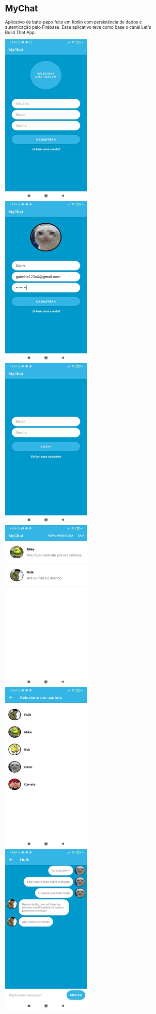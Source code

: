 # MyChat

Aplicativo de bate-papo feito em Kotlin com persistência de dados e autenticação pelo Firebase.
Esse aplicativo teve como base o canal Let's Build That App.

<img src="https://github.com/camilabezerril/MyChat_app/blob/master/screens/caadstro_vazio.jpeg" height="530" width="270">
<img src="https://github.com/camilabezerril/MyChat_app/blob/master/screens/cadastro.jpeg" height="530" width="270">
<img src="https://github.com/camilabezerril/MyChat_app/blob/master/screens/login.jpeg" height="530" width="270">
<img src="https://github.com/camilabezerril/MyChat_app/blob/master/screens/ultimas_mensagens.jpeg" height="530" width="270">
<img src="https://github.com/camilabezerril/MyChat_app/blob/master/screens/mandar_mensagem.jpeg" height="530" width="270">
<img src="https://github.com/camilabezerril/MyChat_app/blob/master/screens/chat.jpeg" height="530" width="270">
